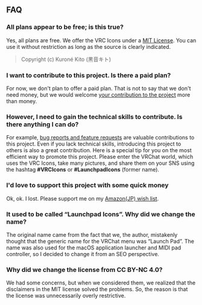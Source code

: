 <!-- markdownlint-disable MD033 MD041 -->

## FAQ

### All plans appear to be free; is this true?

Yes, all plans are free. We offer the <span translate="no">VRC Icons</span>
under a [MIT License](https://opensource.org/licenses/MIT). You can use it
without restriction as long as the source is clearly indicated.

> Copyright (c) Kuroné Kito (黒音キト)

### I want to contribute to this project. Is there a paid plan?

For now, we don't plan to offer a paid plan. That is not to say that we
don't need money, but we would welcome
[your contribution to the project](https://github.com/kurone-kito/launchpad-icons)
more than money.

### However, I need to gain the technical skills to contribute. Is there anything I can do?

For example,
[bug reports and feature requests](https://github.com/kurone-kito/launchpad-icons/issues)
are valuable contributions to this project. Even if you lack technical
skills, introducing this project to others is also a great contribution.
Here is a special tip for you on the most efficient way to promote this
project. Please enter the VRChat world, which uses the
<span translate="no">VRC Icons</span>, take many pictures, and share
them on your SNS using the hashtag **<span translate="no">#VRCIcons</span>**
or **<span translate="no">#LaunchpadIcons</span>** (former name).

### I'd love to support this project with some quick money

Ok, ok. I lost. Please support me on my
[<span translate="no">Amazon(JP)</span> wish list](https://www.amazon.co.jp/hz/wishlist/ls/27C22EN4MOBL8).

### It used to be called “Launchpad Icons”. Why did we change the name?

The original name came from the fact that we, the author, mistakenly
thought that the generic name for the VRChat menu was “Launch Pad”.
The name was also used for the macOS application launcher and
MIDI pad controller, so I decided to change it from an SEO perspective.

### Why did we change the license from CC BY-NC 4.0?

We had some concerns, but when we considered them,
we realized that the disclaimers in the MIT license solved the problems.
So, the reason is that the license was unnecessarily overly restrictive.

